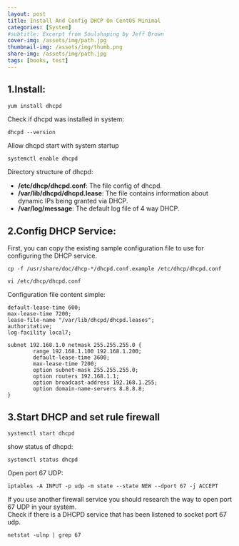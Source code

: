 ```yaml
---
layout: post
title: Install And Config DHCP On CentOS Minimal
categories: [System]
#subtitle: Excerpt from Soulshaping by Jeff Brown
cover-img: /assets/img/path.jpg
thumbnail-img: /assets/img/thumb.png
share-img: /assets/img/path.jpg
tags: [books, test]
---
```

## 1.Install:
``` bash
yum install dhcpd
```
Check if dhcpd was installed in system:
```
dhcpd --version 
```
Allow dhcpd start with system startup
```
systemctl enable dhcpd
```
Directory structure of dhcpd:  
* **/etc/dhcp/dhcpd.conf**: The file config of dhcpd.  
* **/var/lib/dhcpd/dhcpd.lease**: The file contains information about dynamic IPs being granted via DHCP.  
* **/var/log/message**: The default log file of 4 way DHCP.  
## 2.Config DHCP Service:  
First, you can copy the existing sample configuration file to use for configuring the DHCP service.  
```
cp -f /usr/share/doc/dhcp-*/dhcpd.conf.example /etc/dhcp/dhcpd.conf
```
```
vi /etc/dhcp/dhcpd.conf
```
Configuration file content simple:
```
default-lease-time 600;
max-lease-time 7200;
lease-file-name "/var/lib/dhcpd/dhcpd.leases";
authoritative;
log-facility local7;
 
subnet 192.168.1.0 netmask 255.255.255.0 {
        range 192.168.1.100 192.168.1.200;
        default-lease-time 3600;
        max-lease-time 7200;
        option subnet-mask 255.255.255.0;
        option routers 192.168.1.1;
        option broadcast-address 192.168.1.255;
        option domain-name-servers 8.8.8.8;
}
```
## 3.Start DHCP and set rule firewall
```
systemctl start dhcpd
```
show status of dhcpd:  
```
systemctl status dhcpd
```
Open port 67 UDP:
```
iptables -A INPUT -p udp -m state --state NEW --dport 67 -j ACCEPT
```
If you use another firewall service you should research the way to open port 67 UDP in your system.  
Check if there is a DHCPD service that has been listened to socket port 67 udp.  
```
netstat -ulnp | grep 67
```
